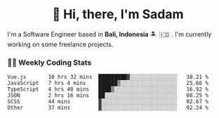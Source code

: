 <h1 align="center">👋 Hi, there, I'm Sadam</h1>
<p>I'm a Software Engineer based in <strong>Bali, Indonesia</strong> 🏝️ 🇮🇩 . I'm currently working on some freelance projects.</p>

### 👨‍💻 Weekly Coding Stats
<!--START_SECTION:waka-->

```text
Vue.js       10 hrs 32 mins  █████████▓░░░░░░░░░░░░░░░   38.21 %
JavaScript   7 hrs 4 mins    ██████▒░░░░░░░░░░░░░░░░░░   25.66 %
TypeScript   4 hrs 40 mins   ████▒░░░░░░░░░░░░░░░░░░░░   16.92 %
JSON         2 hrs 16 mins   ██░░░░░░░░░░░░░░░░░░░░░░░   08.25 %
SCSS         44 mins         ▓░░░░░░░░░░░░░░░░░░░░░░░░   02.67 %
Other        37 mins         ▓░░░░░░░░░░░░░░░░░░░░░░░░   02.24 %
```

<!--END_SECTION:waka-->
